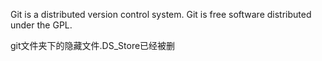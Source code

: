 Git is a distributed version control system.
Git is free software distributed under the GPL.

git文件夹下的隐藏文件.DS_Store已经被删